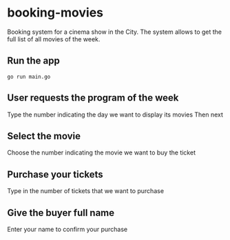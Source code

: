 # booking-movies
Booking system for a cinema show in the City. The system allows to get the full list of all movies of the week.
## Run the app
`go run main.go`
## User requests the program of the week
Type the number indicating the day we want to display its movies
Then next
## Select the movie
Choose the number indicating the movie we want to buy the ticket
## Purchase your tickets
Type in the number of tickets that we want to purchase
## Give the buyer full name
Enter your name to confirm your purchase
